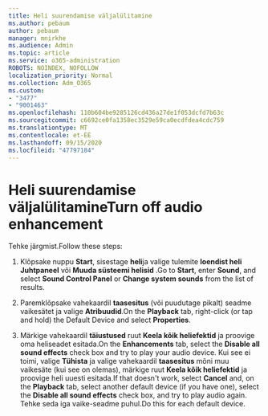 ```yaml
---
title: Heli suurendamise väljalülitamine
ms.author: pebaum
author: pebaum
manager: mnirkhe
ms.audience: Admin
ms.topic: article
ms.service: o365-administration
ROBOTS: NOINDEX, NOFOLLOW
localization_priority: Normal
ms.collection: Adm_O365
ms.custom:
- "3477"
- "9001463"
ms.openlocfilehash: 110b604be9285126cd436a27de1f053dcfd7b63c
ms.sourcegitcommit: c6692ce0fa1358ec3529e59ca0ecdfdea4cdc759
ms.translationtype: MT
ms.contentlocale: et-EE
ms.lasthandoff: 09/15/2020
ms.locfileid: "47797184"
---
```

# <a name="turn-off-audio-enhancement"></a><span data-ttu-id="8e336-102">Heli suurendamise väljalülitamine</span><span class="sxs-lookup"><span data-stu-id="8e336-102">Turn off audio enhancement</span></span>

<span data-ttu-id="8e336-103">Tehke järgmist.</span><span class="sxs-lookup"><span data-stu-id="8e336-103">Follow these steps:</span></span>

1. <span data-ttu-id="8e336-104">Klõpsake nuppu **Start**, sisestage **heli**ja valige tulemite **loendist heli Juhtpaneel** või **Muuda süsteemi helisid** .</span><span class="sxs-lookup"><span data-stu-id="8e336-104">Go to **Start**, enter **Sound**, and select **Sound Control Panel** or **Change system sounds** from the list of results.</span></span>

2. <span data-ttu-id="8e336-105">Paremklõpsake vahekaardil **taasesitus** (või puudutage pikalt) seadme vaikesätet ja valige **Atribuudid**.</span><span class="sxs-lookup"><span data-stu-id="8e336-105">On the **Playback** tab, right-click (or tap and hold) the Default Device and select **Properties**.</span></span>

3. <span data-ttu-id="8e336-106">Märkige vahekaardil **täiustused** ruut **Keela kõik heliefektid** ja proovige oma heliseadet esitada.</span><span class="sxs-lookup"><span data-stu-id="8e336-106">On the **Enhancements** tab, select the **Disable all sound effects** check box and try to play your audio device.</span></span> <span data-ttu-id="8e336-107">Kui see ei toimi, valige **Tühista** ja valige vahekaardil **taasesitus** mõni muu vaikesäte (kui see on olemas), märkige ruut **Keela kõik heliefektid** ja proovige heli uuesti esitada.</span><span class="sxs-lookup"><span data-stu-id="8e336-107">If that doesn't work, select **Cancel** and, on the **Playback** tab, select another default device (if you have one), select the **Disable all sound effects** check box, and try to play audio again.</span></span> <span data-ttu-id="8e336-108">Tehke seda iga vaike-seadme puhul.</span><span class="sxs-lookup"><span data-stu-id="8e336-108">Do this for each default device.</span></span>

